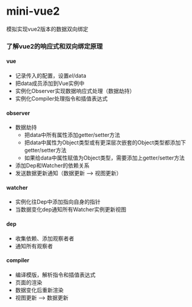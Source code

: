 # mini-vue2
模拟实现vue2版本的数据双向绑定

### 了解vue2的响应式和双向绑定原理

#### vue

* 记录传入的配置，设置$el/$data
* 把data成员添加到Vue实例中
* 实例化Observer实现数据响应式处理（数据劫持）
* 实例化Compiler处理指令和插值表达式

#### observer

* 数据劫持
  * 把data中所有属性添加getter/setter方法
  * 把data中属性为Object类型或有更深层次嵌套的Object类型都添加下getter/setter方法
  * 如果给data中属性赋值为Object类型，需要添加上getter/setter方法
* 添加Dep和Watcher的依赖关系
* 发送数据更新通知（数据更新 --> 视图更新）

#### watcher

* 实例化往Dep中添加指向自身的指针
* 当数据变化dep通知所有Watcher实例更新视图

#### dep

* 收集依赖、添加观察者者
* 通知所有观察者

#### compiler

* 编译模版，解析指令和插值表达式
* 页面的渲染
* 数据变化后重新渲染
* 视图更新 --> 数据更新

